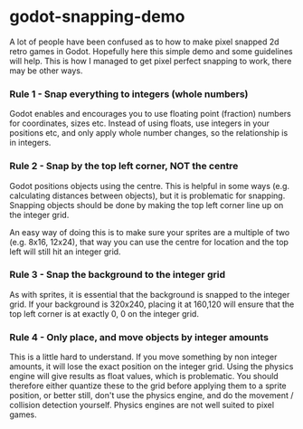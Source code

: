 # godot-snapping-demo

A lot of people have been confused as to how to make pixel snapped 2d retro games in Godot. Hopefully here this simple demo and some guidelines will help. This is how I managed to get pixel perfect snapping to work, there may be other ways.

### Rule 1 - Snap everything to integers (whole numbers)
Godot enables and encourages you to use floating point (fraction) numbers for coordinates, sizes etc. Instead of using floats, use integers in your positions etc, and only apply whole number changes, so the relationship is in integers.

### Rule 2 - Snap by the top left corner, NOT the centre
Godot positions objects using the centre. This is helpful in some ways (e.g. calculating distances between objects), but it is problematic for snapping. Snapping objects should be done by making the top left corner line up on the integer grid.

An easy way of doing this is to make sure your sprites are a multiple of two (e.g. 8x16, 12x24), that way you can use the centre for location and the top left will still hit an integer grid.

### Rule 3 - Snap the background to the integer grid
As with sprites, it is essential that the background is snapped to the integer grid. If your background is 320x240, placing it at 160,120 will ensure that the top left corner is at exactly 0, 0 on the integer grid.

### Rule 4 - Only place, and move objects by integer amounts
This is a little hard to understand. If you move something by non integer amounts, it will lose the exact position on the integer grid. Using the physics engine will give results as float values, which is problematic. You should therefore either quantize these to the grid before applying them to a sprite position, or better still, don't use the physics engine, and do the movement / collision detection yourself. Physics engines are not well suited to pixel games.

